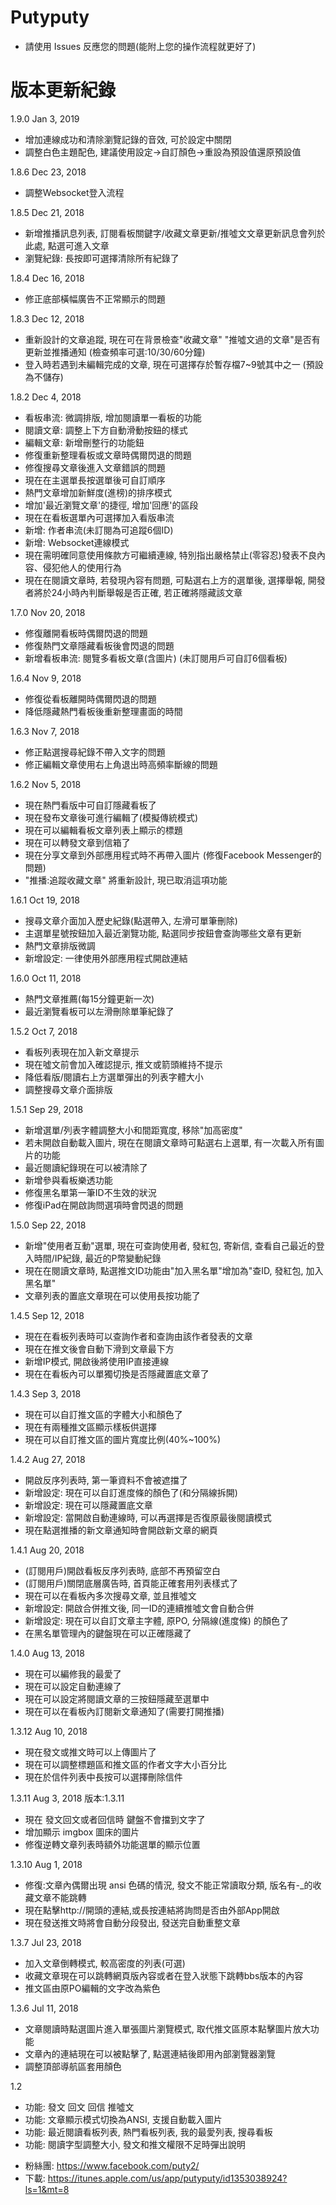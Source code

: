 # Putyputy
- 請使用 Issues 反應您的問題(能附上您的操作流程就更好了)


# 版本更新紀錄
1.9.0 Jan 3, 2019
- 增加連線成功和清除瀏覽記錄的音效, 可於設定中關閉
- 調整白色主題配色, 建議使用設定->自訂顏色->重設為預設值還原預設值

1.8.6 Dec 23, 2018
- 調整Websocket登入流程

1.8.5 Dec 21, 2018
- 新增推播訊息列表, 訂閱看板關鍵字/收藏文章更新/推噓文文章更新訊息會列於此處, 點選可進入文章
- 瀏覽紀錄: 長按即可選擇清除所有紀錄了

1.8.4 Dec 16, 2018
- 修正底部橫幅廣告不正常顯示的問題

1.8.3 Dec 12, 2018
- 重新設計的文章追蹤, 現在可在背景檢查"收藏文章" "推噓文過的文章"是否有更新並推播通知 (檢查頻率可選:10/30/60分鐘)
- 登入時若遇到未編輯完成的文章, 現在可選擇存於暫存檔7~9號其中之一 (預設為不儲存)

1.8.2 Dec 4, 2018
- 看板串流: 微調排版, 增加閱讀單一看板的功能
- 閱讀文章: 調整上下方自動滑動按鈕的樣式
- 編輯文章: 新增刪整行的功能鈕
- 修復重新整理看板或文章時偶爾閃退的問題
- 修復搜尋文章後進入文章錯誤的問題
- 現在在主選單長按選單後可自訂順序
- 熱門文章增加新鮮度(進榜)的排序模式
- 增加'最近瀏覽文章'的捷徑, 增加'回應'的區段
- 現在在看板選單內可選擇加入看版串流
- 新增: 作者串流(未訂閱為可追蹤6個ID)
- 新增: Websocket連線模式
- 現在需明確同意使用條款方可繼續連線, 特別指出嚴格禁止(零容忍)發表不良內容、侵犯他人的使用行為
- 現在在閱讀文章時, 若發現內容有問題, 可點選右上方的選單後, 選擇舉報, 開發者將於24小時內判斷舉報是否正確, 若正確將隱藏該文章

1.7.0 Nov 20, 2018
- 修復離開看板時偶爾閃退的問題
- 修復熱門文章隱藏看板後會閃退的問題
- 新增看板串流: 閱覽多看板文章(含圖片) (未訂閱用戶可自訂6個看板)

1.6.4 Nov 9, 2018
- 修復從看板離開時偶爾閃退的問題
- 降低隱藏熱門看板後重新整理畫面的時間

1.6.3 Nov 7, 2018
- 修正點選搜尋紀錄不帶入文字的問題
- 修正編輯文章使用右上角退出時高頻率斷線的問題

1.6.2 Nov 5, 2018
- 現在熱門看版中可自訂隱藏看板了
- 現在發布文章後可進行編輯了(模擬傳統模式)
- 現在可以編輯看板文章列表上顯示的標題
- 現在可以轉發文章到信箱了
- 現在分享文章到外部應用程式時不再帶入圖片 (修復Facebook Messenger的問題)
- "推播:追蹤收藏文章" 將重新設計, 現已取消這項功能

1.6.1 Oct 19, 2018
- 搜尋文章介面加入歷史紀錄(點選帶入, 左滑可單筆刪除)
- 主選單星號按鈕加入最近瀏覽功能, 點選同步按鈕會查詢哪些文章有更新
- 熱門文章排版微調
- 新增設定: 一律使用外部應用程式開啟連結

1.6.0 Oct 11, 2018
- 熱門文章推薦(每15分鐘更新一次)
- 最近瀏覽看板可以左滑刪除單筆紀錄了

1.5.2 Oct 7, 2018
- 看板列表現在加入新文章提示
- 現在噓文前會加入確認提示, 推文或箭頭維持不提示
- 降低看版/閱讀右上方選單彈出的列表字體大小
- 調整搜尋文章介面排版

1.5.1 Sep 29, 2018
- 新增選單/列表字體調整大小和間距寬度, 移除"加高密度"
- 若未開啟自動載入圖片, 現在在閱讀文章時可點選右上選單, 有一次載入所有圖片的功能
- 最近閱讀紀錄現在可以被清除了
- 新增參與看板樂透功能
- 修復黑名單第一筆ID不生效的狀況
- 修復iPad在開啟詢問選項時會閃退的問題

1.5.0 Sep 22, 2018
- 新增"使用者互動"選單, 現在可查詢使用者, 發紅包, 寄新信, 查看自己最近的登入時間/IP紀錄, 最近的P幣變動紀錄
- 現在在閱讀文章時, 點選推文ID功能由"加入黑名單"增加為"查ID, 發紅包, 加入黑名單"
- 文章列表的置底文章現在可以使用長按功能了

1.4.5 Sep 12, 2018
- 現在在看板列表時可以查詢作者和查詢由該作者發表的文章
- 現在在推文後會自動下滑到文章最下方
- 新增IP模式, 開啟後將使用IP直接連線
- 現在在看板內可以單獨切換是否隱藏置底文章了

1.4.3 Sep 3, 2018
- 現在可以自訂推文區的字體大小和顏色了
- 現在有兩種推文區顯示樣板供選擇
- 現在可以自訂推文區的圖片寬度比例(40%~100%)

1.4.2 Aug 27, 2018
- 開啟反序列表時, 第一筆資料不會被遮擋了
- 新增設定: 現在可以自訂進度條的顏色了(和分隔線拆開)
- 新增設定: 現在可以隱藏置底文章
- 新增設定: 當開啟自動連線時, 可以再選擇是否復原最後閱讀模式
- 現在點選推播的新文章通知時會開啟新文章的網頁

1.4.1 Aug 20, 2018
- (訂閱用戶)開啟看板反序列表時, 底部不再預留空白
- (訂閱用戶)關閉底層廣告時, 首頁能正確套用列表樣式了
- 現在可以在看板內多次搜尋文章, 並且推噓文
- 新增設定: 開啟合併推文後, 同一ID的連續推噓文會自動合併
- 新增設定: 現在可以自訂文章主字體, 原PO, 分隔線(進度條) 的顏色了
- 在黑名單管理內的鍵盤現在可以正確隱藏了

1.4.0 Aug 13, 2018
- 現在可以編修我的最愛了
- 現在可以設定自動連線了
- 現在可以設定將閱讀文章的三按鈕隱藏至選單中
- 現在可以在看板內訂閱新文章通知了(需要打開推播)

1.3.12 Aug 10, 2018
- 現在發文或推文時可以上傳圖片了
- 現在可以調整標題區和推文區的作者文字大小百分比
- 現在於信件列表中長按可以選擇刪除信件

1.3.11
Aug 3, 2018 版本:1.3.11
- 現在 發文回文或者回信時 鍵盤不會擋到文字了
- 增加顯示 imgbox 圖床的圖片
- 修復逆轉文章列表時額外功能選單的顯示位置

1.3.10 Aug 1, 2018
- 修復:文章內偶爾出現 ansi 色碼的情況, 發文不能正常讀取分類, 版名有-_的收藏文章不能跳轉
- 現在點擊http://開頭的連結,或長按連結將詢問是否由外部App開啟
- 現在發送推文時將會自動分段發出, 發送完自動重整文章

1.3.7 Jul 23, 2018
- 加入文章倒轉模式, 較高密度的列表(可選)
- 收藏文章現在可以跳轉網頁版內容或者在登入狀態下跳轉bbs版本的內容
- 推文區由原PO編輯的文字改為紫色

1.3.6 Jul 11, 2018
- 文章閱讀時點選圖片進入單張圖片瀏覽模式, 取代推文區原本點擊圖片放大功能
- 文章內的連結現在可以被點擊了, 點選連結後即用內部瀏覽器瀏覽
- 調整頂部導航區套用顏色

1.2
- 功能: 發文 回文 回信 推噓文
- 功能: 文章顯示模式切換為ANSI, 支援自動載入圖片
- 功能: 最近閱讀看板列表, 熱門看板列表, 我的最愛列表, 搜尋看板
- 功能: 閱讀字型調整大小, 發文和推文權限不足時彈出說明

* 粉絲團: https://www.facebook.com/puty2/
* 下載: https://itunes.apple.com/us/app/putyputy/id1353038924?ls=1&mt=8
